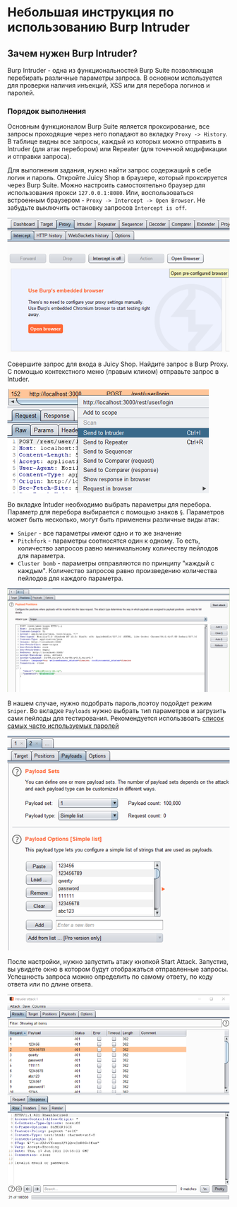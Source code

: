 # Небольшая инструкция по использованию Burp Intruder 

## Зачем нужен Burp Intruder?

Burp Intruder - одна из функциональностей Burp Suite позволяющая перебирать различные параметры запроса. В основном используется для проверки наличия инъекций, XSS или для перебора логинов и паролей.

### Порядок выполнения

Основным функционалом Burp Suite является проксирование, все запросы проходящие через него попадают во вкладку `Proxy -> History`. В таблице видны все запросы, каждый из которых можно отправить в Intruder (для атак перебором) или Repeater (для точечной модификации и отправки запроса).

Для выполнения задания, нужно найти запрос содержащий в себе логин и пароль. Откройте Juicy Shop в браузере, который проксируется через Burp Suite. Можно настроить самостоятельно браузер для использования прокси `127.0.0.1:8080`. Или, воспользоваться встроенным браузером - `Proxy -> Intercept -> Open Browser`. Не забудьте выключить остановку запросов `Intercept is off`. 

![](pic/browser.png)

Совершите запрос для входа в Juicy Shop. Найдите запрос в Burp Proxy. С помощью контекстного меню (правым кликом) отправьте запрос в Intuder.

![](pic/proxy.png)

Во вкладке Intuder необходимо выбрать параметры для перебора. Параметр для перебора выбирается с помощью знаков `§`. Параметров может быть несколько, могут быть применены различные виды атак:

* `Sniper` - все параметры имеют одно и то же значение
* `Pitchfork` - параметры соотносятся один к одному. То есть, количество запросов равно минимальному количеству пейлодов для параметра.
* `Cluster bomb` - параметры отправляются по принципу "каждый с каждым". Количество запросов равно произведению количества пейлодов для каждого параметра.

![](pic/intruderparams.png)

В нашем случае, нужно подобрать пароль,поэтоу подойдет режим `Sniper`. Во вкладке `Payloads` нужно выбрать тип параметров и загрузить сами пейлоды для тестирования. Рекомендуется использвоать [список самых часто используемых паролей](https://github.com/danielmiessler/SecLists/blob/master/Passwords/Common-Credentials/100k-most-used-passwords-NCSC.txt)

![](pic/payloads.png)

После настройки, нужно запустить атаку кнопкой Start Attack. Запустив, вы увидете окно в котором будут отображаться отправленные запросы. Успешность запроса можно определить по самому ответу, по коду ответа или по длине ответа.

![](pic/attack.png)